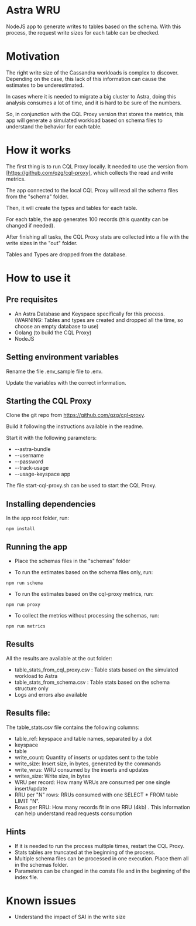 # Astra WRU
NodeJS app to generate writes to tables based on the schema. With this process, the request write sizes for each table can be checked.

# Motivation

The right write size of the Cassandra workloads is complex to discover. Depending on the case, this lack of this information can cause the estimates to be underestimated.

In cases where it is needed to migrate a big cluster to Astra, doing this analysis consumes a lot of time, and it is hard to be sure of the numbers.

So, in conjunction with the CQL Proxy version that stores the metrics, this app will generate a simulated workload based on schema files to understand the behavior for each table.

# How it works

The first thing is to run CQL Proxy locally. It needed to use the version from [https://github.com/qzg/cql-proxy], which collects the read and write metrics.

The app connected to the local CQL Proxy will read all the schema files from the "schema" folder.

Then, it will create the types and tables for each table.

For each table, the app generates 100 records (this quantity can be changed if needed).

After finishing all tasks, the CQL Proxy stats are collected into a file with the write sizes in the "out" folder.

Tables and Types are dropped from the database.

# How to use it

## Pre requisites

- An Astra Database and Keyspace specifically for this process. (WARNING: Tables and types are created and dropped all the time, so choose an empty database to use)
- Golang (to build the CQL Proxy)
- NodeJS

## Setting environment variables

Rename the file .env_sample file to .env.

Update the variables with the correct information.

## Starting the CQL Proxy

Clone the git repo from https://github.com/qzg/cql-proxy.

Build it following the instructions available in the readme.

Start it with the following parameters:
- --astra-bundle
- --username
- --password
- --track-usage 
- --usage-keyspace app

The file start-cql-proxy.sh can be used to start the CQL Proxy.

## Installing dependencies

In the app root folder, run:

````
npm install

````

## Running the app

- Place the schemas files in the "schemas" folder

- To run the estimates based on the schema files only, run:

````
npm run schema

````

- To run the estimates based on the cql-proxy metrics, run:

````
npm run proxy

````

- To collect the metrics without processing the schemas, run:

````
npm run metrics

````

## Results

All the results are available at the out folder:

- table_stats_from_cql_proxy.csv : Table stats based on the simulated workload to Astra
- table_stats_from_schema.csv : Table stats based on the schema structure only
- Logs and errors also available

## Results file:

The table_stats.csv file contains the following columns:

- table_ref: keyspace and table names, separated by a dot
- keyspace
- table
- write_count: Quantity of inserts or updates sent to the table
- write_size: Insert size, in bytes, generated by the commands
- write_wrus: WRU consumed by the inserts and updates
- writes_size: Write size, in bytes
- WRU per record: How many WRUs are consumed per one single insert/update
- RRU per "N" rows: RRUs consumed with one SELECT * FROM table LIMIT "N".
- Rows per RRU: How many records fit in one RRU (4kb) . This information can help understand read requests consumption

## Hints

- If it is needed to run the process multiple times, restart the CQL Proxy. 
- Stats tables are truncated at the beginning of the process.
- Multiple schema files can be processed in one execution. Place them all in the schemas folder.
- Parameters can be changed in the consts file and in the beginning of the index file.

# Known issues

- Understand the impact of SAI in the write size